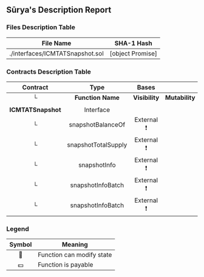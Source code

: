 ## Sūrya's Description Report

### Files Description Table


|  File Name  |  SHA-1 Hash  |
|-------------|--------------|
| ./interfaces/ICMTATSnapshot.sol | [object Promise] |


### Contracts Description Table


|  Contract  |         Type        |       Bases      |                  |                 |
|:----------:|:-------------------:|:----------------:|:----------------:|:---------------:|
|     └      |  **Function Name**  |  **Visibility**  |  **Mutability**  |  **Modifiers**  |
||||||
| **ICMTATSnapshot** | Interface |  |||
| └ | snapshotBalanceOf | External ❗️ |   |NO❗️ |
| └ | snapshotTotalSupply | External ❗️ |   |NO❗️ |
| └ | snapshotInfo | External ❗️ |   |NO❗️ |
| └ | snapshotInfoBatch | External ❗️ |   |NO❗️ |
| └ | snapshotInfoBatch | External ❗️ |   |NO❗️ |


### Legend

|  Symbol  |  Meaning  |
|:--------:|-----------|
|    🛑    | Function can modify state |
|    💵    | Function is payable |
